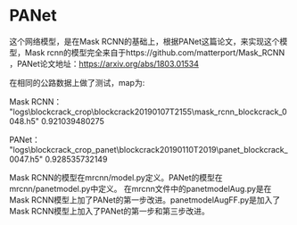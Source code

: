 # PANet
这个网络模型，是在Mask RCNN的基础上，根据PANet这篇论文，来实现这个模型，Mask rcnn的模型完全来自于https://github.com/matterport/Mask_RCNN ，PANet论文地址：https://arxiv.org/abs/1803.01534

在相同的公路数据上做了测试，map为:

Mask RCNN： "logs\\blockcrack_crop\\blockcrack20190107T2155\\mask_rcnn_blockcrack_0048.h5" 0.921039480275

PANet： "logs\\blockcrack_crop_panet\\blockcrack20190110T2019\\panet_blockcrack_0047.h5" 0.928535732149

Mask RCNN的模型在mrcnn/model.py定义。PANet的模型在mrcnn/panetmodel.py中定义。
在mrcnn文件中的panetmodelAug.py是在Mask RCNN模型上加了PANet的第一步改进。panetmodelAugFF.py是加入了Mask RCNN模型上加入了PANet的第一步和第三步改进。
